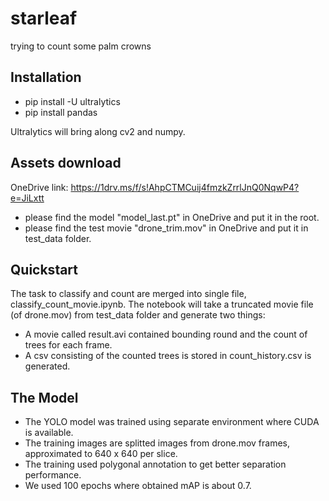 # starleaf
trying to count some palm crowns

## Installation
- pip install -U ultralytics
- pip install pandas

Ultralytics will bring along cv2 and numpy.

## Assets download

OneDrive link:
https://1drv.ms/f/s!AhpCTMCuij4fmzkZrrlJnQ0NqwP4?e=JiLxtt

- please find the model "model_last.pt" in OneDrive and put it in the root.
- please find the test movie "drone_trim.mov" in OneDrive and put it in test_data folder.


## Quickstart
The task to classify and count are merged into single file, classify_count_movie.ipynb.
The notebook will take a truncated movie file (of drone.mov) from test_data folder and generate two things:

- A movie called result.avi contained bounding round and the count of trees for each frame.
- A csv consisting of the counted trees is stored in count_history.csv is generated.



## The Model

- The YOLO model was trained using separate environment where CUDA is available.
- The training images are splitted images from drone.mov frames, approximated to 640 x 640 per slice.
- The training used polygonal annotation to get better separation performance.
- We used 100 epochs where obtained mAP is about 0.7.
